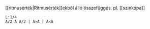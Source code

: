 [[ritmusérték|Ritmusérték]]ekből álló összefüggés. pl. [[szinkópa]]
```music-abc
L:1/4
A/2 A A/2 | A>A | A<A
```